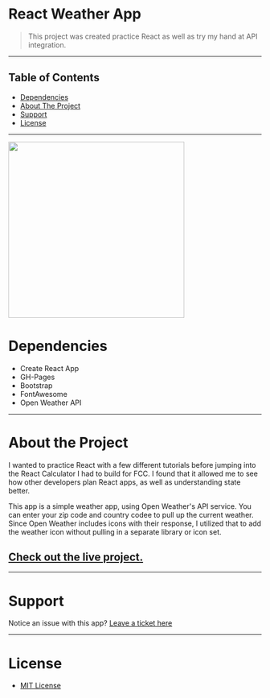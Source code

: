 # React Weather App
>This project was created practice React as well as try my hand at API integration. 
<hr />

## Table of Contents

* [Dependencies](#depend)
* [About The Project](#about)
* [Support](#support)
* [License](#license)

<hr>

<img width="350" src="https://rawcdn.githack.com/rockstarcreativestudio/React-Weather-App/2774a247f987ae2014495023d810e60ceccd4a9a/src/screenshot-rockstarcreativestudio.github.io-2019.05.29-10-48-24.png?raw=true" />

# <a name="depend"></a>Dependencies

* Create React App
* GH-Pages
* Bootstrap
* FontAwesome
* Open Weather API

<hr>

# <a name="about"></a> About the Project

I wanted to practice React with a few different tutorials before jumping into the React Calculator I had to build for FCC. I found that it allowed me to see how other developers plan React apps, as well as understanding state better. 

This app is a simple weather app, using Open Weather's API service. You can enter your zip code and country codee to pull up the current weather. Since Open Weather includes icons with their response, I utilized that to add the weather icon without pulling in a separate library or icon set. 

## [Check out the live project.](https://rockstarcreativestudio.github.io/React-Weather-App/)

<hr>

# <a name="support"></a>Support
Notice an issue with this app? [Leave a ticket here](https://github.com/rockstarcreativestudio/React-Weather-App/issues)

<hr>

# <a name="license"></a>License
* [MIT License](http://opensource.org/licenses/mit-license.php)
